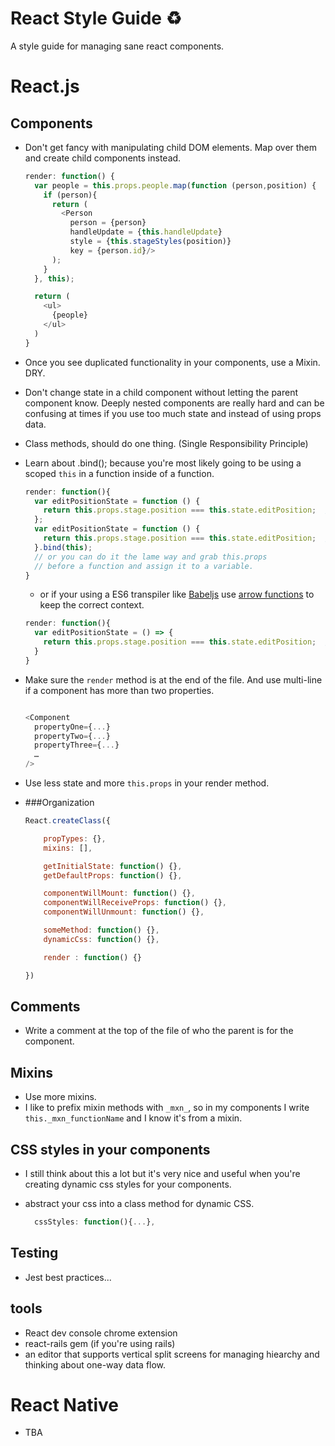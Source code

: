 # React Style Guide :recycle:
A style guide for managing sane react components.

# React.js
## Components

  - Don't get fancy with manipulating child DOM elements. Map over them and create child components instead.

    ```javascript
    render: function() {
      var people = this.props.people.map(function (person,position) {
        if (person){
          return (
            <Person
              person = {person}
              handleUpdate = {this.handleUpdate}
              style = {this.stageStyles(position)}
              key = {person.id}/>
          );
        }
      }, this);

      return (
        <ul>
          {people}
        </ul>
      )
    }
    ```

  - Once you see duplicated functionality in your components, use a Mixin. DRY.
  - Don't change state in a child component without letting the parent component know. Deeply nested components are really hard and can be confusing at times if you use too much state and instead of using props data.
  - Class methods, should do one thing. (Single Responsibility Principle)
  - Learn about .bind(); because you're most likely going to be using a scoped ```this``` in a function inside of a function.

    ```javascript
    render: function(){
      var editPositionState = function () {
        return this.props.stage.position === this.state.editPosition;  // this.props is undefined
      };
      var editPositionState = function () {
        return this.props.stage.position === this.state.editPosition;  // this.props works!
      }.bind(this);
      // or you can do it the lame way and grab this.props
      // before a function and assign it to a variable.
    }
    ```
    - or if your using a ES6 transpiler like [Babeljs](https://babeljs.io/) use [arrow functions](https://developer.mozilla.org/en-US/docs/Web/JavaScript/Reference/Functions/Arrow_functions) to keep the correct context.
    ```javascript
    render: function(){
      var editPositionState = () => {
        return this.props.stage.position === this.state.editPosition;  // this.props works!
      }
    }
    ```

  - Make sure the ```render``` method is at the end of the file. And use multi-line if a component has more than two properties.

      ```javascript

      <Component
        propertyOne={...}
        propertyTwo={...}
        propertyThree={...}
        …
      />
      ```
  - Use less state and more ```this.props``` in your render method.
  - ###Organization

    ```javascript
    React.createClass({

        propTypes: {},
        mixins: [],

        getInitialState: function() {},
        getDefaultProps: function() {},

        componentWillMount: function() {},
        componentWillReceiveProps: function() {},
        componentWillUnmount: function() {},

        someMethod: function() {},
        dynamicCss: function() {},

        render : function() {}

    })
    ```

## Comments
  - Write a comment at the top of the file of who the parent is for the component.

## Mixins
  - Use more mixins.
  - I like to prefix mixin methods with ```_mxn_```, so in my components I write ```this._mxn_functionName``` and I know it's from a mixin.

## CSS styles in your components
  - I still think about this a lot but it's very nice and useful when you're creating dynamic css styles for your components.
  - abstract your css into a class method for dynamic CSS.

    ```javascript
      cssStyles: function(){...},
    ```

## Testing
  - Jest best practices...

## tools
  - React dev console chrome extension
  - react-rails gem (if you're using rails)
  - an editor that supports vertical split screens for managing hiearchy and thinking about one-way data flow.


# React Native
  - TBA
